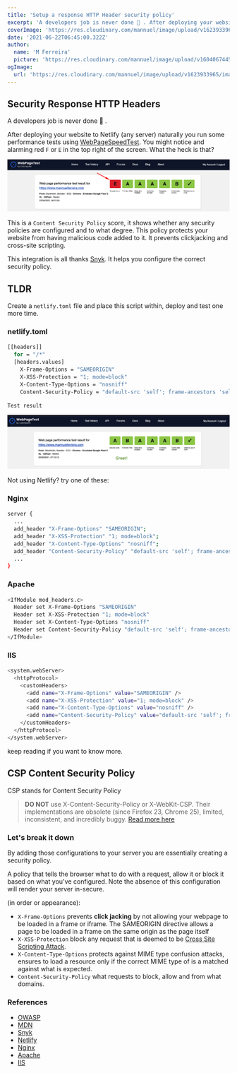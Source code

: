 ```yaml
---
title: 'Setup a response HTTP Header security policy'
excerpt: 'A developers job is never done 🙂 . After deploying your website to Netlify naturally you run some performance tests using WebPageSpeedTest. You might notice and alarming red `F` or `E` in the top right of the screen. What the heck is that?'
coverImage: 'https://res.cloudinary.com/mannuel/image/upload/v1623933965/images/git-article.png'
date: '2021-06-22T06:45:00.322Z'
author:
  name: 'M Ferreira'
  picture: 'https://res.cloudinary.com/mannuel/image/upload/v1604067445/images/mee.jpg'
ogImage:
  url: 'https://res.cloudinary.com/mannuel/image/upload/v1623933965/images/git-article.png'
---
```


## Security Response HTTP Headers

A developers job is never done 🙂 .

After deploying your website to Netlify (any server) naturally you run some performance tests using [WebPageSpeedTest](https://www.webpagetest.org/). You might notice and alarming red `F` or `E` in the top right of the screen. What the heck is that?

![WebPageSpeedTest](/public/assets/blog/setup-netlify-security-headers/webpagespeedtest_0001.png)

This is a `Content Security Policy` score, it shows whether any security policies are configured and to what degree. This policy protects your website from having malicious code added to it. It prevents clickjacking and cross-site scripting.

This integration is all thanks [Snyk](https://snyk.io/). It helps you configure the correct security policy.

## TLDR

Create a `netlify.toml` file and place this script within, deploy and test one more time.

### netlify.toml

```bash
[[headers]]
  for = "/*"
  [headers.values]
    X-Frame-Options = "SAMEORIGIN"
    X-XSS-Protection = "1; mode=block"
    X-Content-Type-Options = "nosniff"
    Content-Security-Policy = "default-src 'self'; frame-ancestors 'self'; form-action 'self'"
```

`Test result`

![WebPageSpeedTest](/public/assets/blog/setup-netlify-security-headers/webpagespeedtest_success.png)

Not using Netlify? try one of these:

### Nginx

```bash
server {
  ...
  add_header "X-Frame-Options" "SAMEORIGIN";
  add_header "X-XSS-Protection" "1; mode=block";
  add_header "X-Content-Type-Options" "nosniff";
  add_header "Content-Security-Policy" "default-src 'self'; frame-ancestors 'self'; form-action 'self'";
  ...
}
```

### Apache

```bash
<IfModule mod_headers.c>
  Header set X-Frame-Options "SAMEORIGIN"
  Header set X-XSS-Protection "1; mode=block"
  Header set X-Content-Type-Options "nosniff"
  Header set Content-Security-Policy "default-src 'self'; frame-ancestors 'self'; form-action 'self'"
</IfModule>
```

### IIS

```bash
<system.webServer>
  <httpProtocol>
    <customHeaders>
      <add name="X-Frame-Options" value="SAMEORIGIN" />
      <add name="X-XSS-Protection" value="1; mode=block" />
      <add name="X-Content-Type-Options" value="nosniff" />
      <add name="Content-Security-Policy" value="default-src 'self'; frame-ancestors 'self'; form-action 'self'" />
    </customHeaders>
  </httpProtocol>
</system.webServer>
```

keep reading if you want to know more.

## CSP Content Security Policy

CSP stands for Content Security Policy

> **DO NOT** use X-Content-Security-Policy or X-WebKit-CSP. Their implementations are obsolete (since Firefox 23, Chrome 25), limited, inconsistent, and incredibly buggy. [Read more here](https://cheatsheetseries.owasp.org/cheatsheets/Content_Security_Policy_Cheat_Sheet.html#http-headers)

### Let's break it down

By adding those configurations to your server you are essentially creating a security policy.

A policy that tells the browser what to do with a request, allow it or block it based on what you've configured. Note the absence of this configuration will render your server in-secure.

(in order or appearance):

- `X-Frame-Options` prevents **click jacking** by not allowing your webpage to be loaded in a frame or iframe. The SAMEORIGIN directive allows a page to be loaded in a frame on the same origin as the page itself
- `X-XSS-Protection` block any request that is deemed to be [Cross Site Scripting Attack](#CrossSiteScriptingAttack).
- `X-Content-Type-Options` protects against MIME type confusion attacks, ensures to load a resource only if the correct MIME type of is a matched against what is expected.
- `Content-Security-Policy` what requests to block, allow and from what domains.

### References

- [OWASP](https://cheatsheetseries.owasp.org/cheatsheets/Content_Security_Policy_Cheat_Sheet.html#http-headerss)
- [MDN](https://developer.mozilla.org/en-US/docs/Web/HTTP/Headers/Content-Security-Policy/default-src)
- [Snyk](blog/test-website-security-with-webpagetest-integration/)
- [Netlify](https://docs.netlify.com/routing/headers/)
- [Nginx](https://www.nginx.com/resources/wiki/start/topics/examples/server_blocks/)
- [Apache](https://httpd.apache.org/docs/current/mod/mod_headers.html)
- [IIS](https://docs.microsoft.com/en-us/iis/configuration/system.webserver/httpprotocol/customheaders/)
